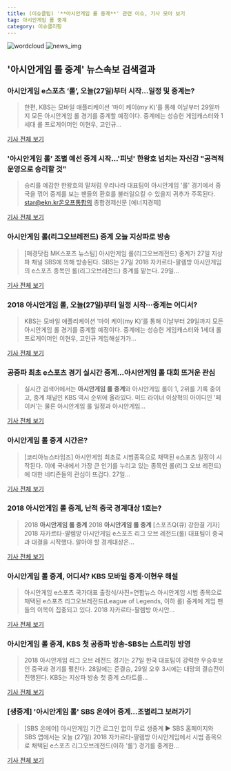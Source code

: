 ```yaml
---
title: (이슈클립) '**아시안게임 롤 중계**' 관련 이슈, 기사 모아 보기
tag: 아시안게임 롤 중계
category: 이슈클리핑
---
```

![wordcloud](https://s3.ap-northeast-2.amazonaws.com/lyrics101-wordcloud/2018-08-27-1535349043.png)
![news_img](https://user-images.githubusercontent.com/42597476/44507050-1206f400-a6e4-11e8-8d98-7ffbfebb353f.png)
## **'**아시안게임 롤 중계**'** 뉴스속보 검색결과
### 아시안게임 e스포츠 ‘롤’, 오늘(27일)부터 시작…일정 및 중계는?

>한편, KBS는 모바일 애플리케이션 ‘마이 케이(my K)’를 통해 이날부터 29일까지 모든 아시안게임 롤 경기를 중계할 예정이다. 중계에는 성승헌 게임캐스터와 1세대 롤 프로게이머인 이현우, 고인규...

<a href="http://news.donga.com/3/all/20180827/91693552/2" target="_blank">기사 전체 보기</a>

### '아시안게임 롤' 조별 예선 중계 시작…'피넛' 한왕호 넘치는 자신감 "공격적 운영으로 승리할 것"

>승리를 예감한 한왕호의 말처럼 우리나라 대표팀이 아시안게임 '롤' 경기에서 중국을 꺾어 중계를 보는 팬들의 환호를 불러일으킬 수 있을지 귀추가 주목된다. star@ekn.kr온오프통합의 종합경제신문 [에너지경제]

<a href="http://www.ekn.kr/news/article_lab.html?no=382540" target="_blank">기사 전체 보기</a>

### 아시안게임 롤(리그오브레전드) 중계 오늘 지상파로 방송

>[매경닷컴 MK스포츠 뉴스팀] 아시안게임 롤(리그오브레전드) 중계가 27일 지상파 채널 SBS에 의해 방송된다. SBS는 27일 2018 자카르타-팔렘방 아시안게임의 e스포츠 종목인 롤(리그오브레전드) 중계를 맡는다. 29일...

<a href="http://sports.mk.co.kr/view.php?year=2018&no=537076" target="_blank">기사 전체 보기</a>

### 2018 아시안게임 롤, 오늘(27일)부터 일정 시작···중계는 어디서?

>KBS는 모바일 애플리케이션 ‘마이 케이(my K)’를 통해 이날부터 29일까지 모든 아시안게임 롤 경기를 중계할 예정이다. 중계에는 성승헌 게임캐스터와 1세대 롤 프로게이머인 이현우, 고인규 게임해설가가...

<a href="http://www.sedaily.com/NewsView/1S3IV9UR00" target="_blank">기사 전체 보기</a>

### 공중파 최초 e스포츠 경기 실시간 중계…아시안게임 롤 대회 뜨거운 관심

>실시간 검색어에서는 **아시안게임 롤 중계**와 아시안게임 롤이 1, 2위를 기록 중이고, 중계 채널인 KBS 역시 순위에 올라있다. 미드 라이너 이상혁의 아이디인 '페이커'는 물론 아시안게임 롤 일정과 아시안게임...

<a href="http://www.dailyesports.com/view.php?ud=201808271446137299e90a5ea104_27" target="_blank">기사 전체 보기</a>

### **아시안게임 롤 중계** 시간은?

>[코리아뉴스타임즈] 아시안게임 최초로 시범종목으로 채택된 e스포츠 일정이 시작된다. 이에 국내에서 가장 큰 인기를 누리고 있는 종목인 롤(리그 오브 레전드)에 대한 네티즌들의 관심이 뜨겁다. 27일...

<a href="http://www.kntimes.co.kr/news/articleView.html?idxno=27204" target="_blank">기사 전체 보기</a>

### 2018 **아시안게임 롤 중계**, 난적 중국 경계대상 1호는?

>2018 **아시안게임 롤 중계** 2018 **아시안게임 롤 중계** [스포츠Q(큐) 강한결 기자] 2018 자카르타-팔렘방 아시안게임 e스포츠 리그 오브 레전드(롤) 대표팀이 중국과 대결을 시작했다.  알아야 할 경계대상은...

<a href="http://www.sportsq.co.kr/news/articleView.html?idxno=300211" target="_blank">기사 전체 보기</a>

### **아시안게임 롤 중계**, 어디서? KBS 모바일 중계·이현우 해설

>아시안게임 e스포츠 국가대표 출정식/사진=연합뉴스 아시안게임 시범 종목으로 채택된 e스포츠 리그오브레전드(League of Legends, 이하 롤) 중계에 게임 팬들의 이목이 집중되고 있다. 2018 자카르타-팔렘방 아시안...

<a href="http://news.hankyung.com/article/201808271131H" target="_blank">기사 전체 보기</a>

### **아시안게임 롤 중계**, KBS 첫 공중파 방송-SBS는 스트리밍 방영

>2018 아시안게임 리그 오브 레전드 경기는 27일 한국 대표팀이 강력한 우승후보인 중국과 경기를 펼친다. 28일에는 준결승, 29일 오후 3시에는 대망의 결승전이 진행된다.    KBS는 지상파 방송 첫 중계 스타트를...

<a href="http://www.kukinews.com/news/article.html?no=579731" target="_blank">기사 전체 보기</a>

### [생중계] '아시안게임 롤' SBS 온에어 중계…조별리그 보러가기

>[SBS 온에어] 아시안게임 기간 로그인 없이 무료 생중계 ▶ SBS 홈페이지와 SBS 앱에서는 오늘 (27일) 2018 자카르타-팔렘방 아시안게임에서 시범 종목으로 채택된 e스포츠 리그오브레전드(이하 '롤') 경기를 중계한...

<a href="https://programs.sbs.co.kr/sports/ag2018/article/56053/S10009188189" target="_blank">기사 전체 보기</a>


